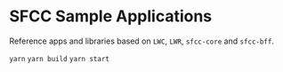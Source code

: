 # SFCC Sample Applications

Reference apps and libraries based on `LWC`, `LWR`, `sfcc-core` and `sfcc-bff`.


`yarn`
`yarn build`
`yarn start`
